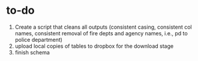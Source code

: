 # to-do
1. Create a script that cleans all outputs (consistent casing, consistent col names, consistent removal of fire depts and agency names, i.e., pd to police department)
2. upload local copies of tables to dropbox for the download stage
3. finish schema
